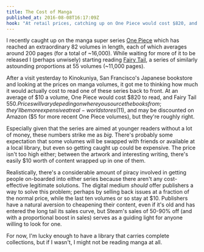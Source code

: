 ```yaml
---
title: The Cost of Manga
published_at: 2016-08-08T16:17:09Z
hook: "At retail prices, catching up on One Piece would cost $820, and Fairy Tail $550. How would you get started without a library?"
---
```


I recently caught up on the manga super series [One Piece][one-piece] which has
reached an extraordinary 82 volumes in length, each of which averages around
200 pages (for a total of ~16,000). While waiting for more of it to be released
I (perhaps unwisely) starting reading [Fairy Tail][fairy-tail], a series of
similarly astounding proportions at 55 volumes (~11,000 pages).

After a visit yesterday to Kinokuniya, San Francisco's Japanese bookstore and
looking at the prices on manga volumes, it got me to thinking how much it would
actually cost to read one of these series back to front. At an average of $10 a
volume, One Piece would cost $820 to read, and Fairy Tail $550. Prices will
vary depeding on where you source the books from; they'll be more expensive at
real-world stores ($11), and may be discounted on Amazon ($5 for more recent
One Piece volumes), but they're roughly right.

Especially given that the series are aimed at younger readers without a lot of
money, these numbers strike me as _big_. There's probably some expectation that
some volumes will be swapped with friends or available at a local library, but
even so getting caught up could be expensive. The price isn't too high either;
between the artwork and interesting writing, there's easily $10 worth of
content wrapped up in one of them.

Realistically, there's a considerable amount of piracy involved in getting
people on-boarded into either series because there aren't any cost-effective
legitimate solutions. The digital medium _should_ offer publishers a way to
solve this problem; perhaps by selling back issues at a fraction of the normal
price, while the last ten volumes or so stay at $10. Publishers have a natural
aversion to cheapening their content, even if it's old and has entered the long
tail its sales curve, but Steam's sales of 50-90% off (and with a proportional
boost in sales) serves as a guiding light for anyone willing to look for one.

For now, I'm lucky enough to have a library that carries complete collections,
but if I wasn't, I might not be reading manga at all.

[fairy-tail]: https://en.wikipedia.org/wiki/Fairy_Tail
[one-piece]: https://en.wikipedia.org/wiki/One_Piece
